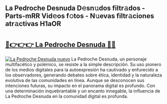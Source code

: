 ## La Pedroche Desnuda D𝚎sn𝚞dos filtr𝚊dos - Parts-mRR Vid𝚎os f𝚘tos - N𝚞evas filtr𝚊ciones atr𝚊ctivas H1aOR

# <h2><a href="http://mb7a4z.tromn.icu/?c=La+Pedroche+Desnuda">🔗👉👉👉 La Pedroche Desnuda 🔗🔗</a></h2>

[![La Pedroche Desnuda nuevo](https://i.imgur.com/pEAQMta.gif)](http://mb7a4z.tromn.icu/?c=La+Pedroche+Desnuda)
La Pedroche Desnuda, un personaje multifacético y polémico, se resiste a la simple descripción. Su uso pionero de los medios digitales para la autoexpresión ha cautivado y enfurecido a los observadores, generando debates sobre ética, identidad y la naturaleza evolutiva de las comunidades en línea. Aunque se desconocen sus intenciones futuras, su impacto en el panorama digital es profundo. Con una determinación inquebrantable y un encanto innegable, la influencia de La Pedroche Desnuda en la comunidad digital es profunda.
